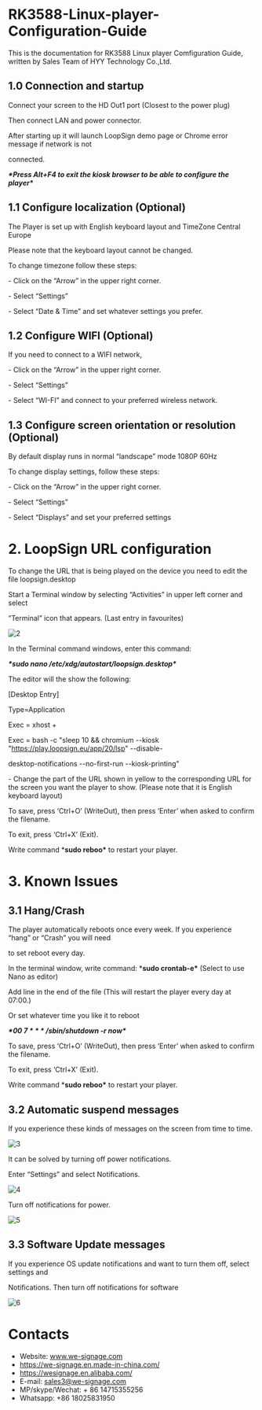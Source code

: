 # RK3588-Linux-player-Configuration-Guide

This is the documentation for RK3588 Linux player Comfiguration Guide, written by Sales Team of HYY Technology Co.,Ltd.

## **1.0 Connection and startup**

Connect your screen to the HD Out1 port (Closest to the power plug) 

Then connect LAN and power connector. 

 

After starting up it will launch LoopSign demo page or Chrome error message if network is not 

connected.

***\*Press Alt+F4 to exit the kiosk browser to be able to configure the player\****

## **1.1 Configure localization (Optional)**

The Player is set up with English keyboard layout and TimeZone Central Europe 

Please note that the keyboard layout cannot be changed. 

 

To change timezone follow these steps:

\- Click on the “Arrow” in the upper right corner. 

\- Select “Settings”

\- Select “Date & Time” and set whatever settings you prefer.

## **1.2 Configure WIFI (Optional)**

If you need to connect to a WIFI network, 

 

\- Click on the “Arrow” in the upper right corner. 

\- Select “Settings”

\- Select “WI-FI” and connect to your preferred wireless network.

## **1.3** **Configure** **screen orientation or resolution (Optional)**

By default display runs in normal “landscape” mode 1080P 60Hz 

To change display settings, follow these steps:

 

\- Click on the “Arrow” in the upper right corner. 

\- Select “Settings”

\- Select “Displays” and set your preferred settings

 

# **2. LoopSign URL configuration**

To change the URL that is being played on the device you need to edit the file loopsign.desktop 

 

Start a Terminal window by selecting “Activities” in upper left corner and select 

“Terminal” icon that appears. (Last entry in favourites) 

![2](https://user-images.githubusercontent.com/126669652/223941655-bd1a5879-dc68-448f-b292-26f3bbc04fa9.png)

In the Terminal command windows, enter this command: 

***\*sudo nano /etc/xdg/autostart/loopsign.desktop\****

The editor will the show the following: 

[Desktop Entry]

Type=Application 

Exec = xhost +

Exec = bash -c "sleep 10 && chromium --kiosk "https://play.loopsign.eu/app/20/lsp" --disable- 

desktop-notifications --no-first-run --kiosk-printing"

 

\- Change the part of the URL shown in yellow to the corresponding URL for the screen you want the player to show. (Please note that it is English keyboard layout)

 

To save, press ‘Ctrl+O’ (WriteOut), then press ‘Enter’ when asked to confirm the filename. 

To exit, press ‘Ctrl+X’ (Exit). 

 

Write command ***sudo reboo\*** to restart your player.

 

 

# **3. Known Issues**

## **3.1 Hang/Crash**

The player automatically reboots once every week. If you experience “hang” or “Crash” you will need 

to set reboot every day.

 

In the terminal window, write command: ***sudo crontab-e\*** (Select to use Nano as editor) 

Add line in the end of the file (This will restart the player every day at 07:00.)

Or set whatever time you like it to reboot 

 

***\*00 7 \* \* \* /sbin/shutdown -r now\****

 

To save, press ‘Ctrl+O’ (WriteOut), then press ‘Enter’ when asked to confirm the filename. 

To exit, press ‘Ctrl+X’ (Exit). 

 

Write command ***sudo reboo\*** to restart your player.

 

## **3.2 Automatic suspend messages**

If you experience these kinds of messages on the screen from time to time.

 
![3](https://user-images.githubusercontent.com/126669652/223941798-2e2c5efd-b87d-40ec-887f-1aaa0ee03b53.png)


 

It can be solved by turning off power notifications. 

Enter “Settings” and select Notifications.

 

![4](https://user-images.githubusercontent.com/126669652/223941865-5deb9186-0df8-4409-a80d-69290a459c5c.png)

 

Turn off notifications for power.


![5](https://user-images.githubusercontent.com/126669652/223941912-3a7152a4-a8a1-4cbd-b4de-f6a0d3684741.png)

 

## **3.3 Software Update messages**

If you experience OS update notifications and want to turn them off, select settings and 

Notifications. Then turn off notifications for software

 

![6](https://user-images.githubusercontent.com/126669652/223941964-060c1ef9-d081-48ff-bf69-e5ac73e85b0e.png)

# Contacts
- Website: www.we-signage.com
- https://we-signage.en.made-in-china.com/
- https://wesignage.en.alibaba.com/
- E-mail: sales3@we-signage.com
- MP/skype/Wechat: + 86 14715355256
- Whatsapp: +86 18025831950
